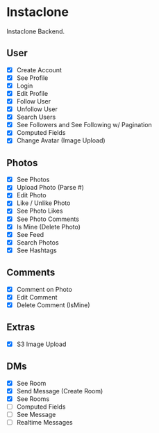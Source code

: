 # Instaclone

Instaclone Backend.

## User

- [x] Create Account
- [x] See Profile
- [x] Login
- [x] Edit Profile
- [x] Follow User
- [x] Unfollow User
- [x] Search Users
- [x] See Followers and See Following w/ Pagination
- [x] Computed Fields
- [x] Change Avatar (Image Upload)

## Photos

- [x] See Photos
- [x] Upload Photo (Parse #)
- [x] Edit Photo
- [x] Like / Unlike Photo
- [x] See Photo Likes
- [x] See Photo Comments
- [x] Is Mine (Delete Photo)
- [x] See Feed
- [x] Search Photos
- [x] See Hashtags

## Comments

- [x] Comment on Photo
- [x] Edit Comment
- [x] Delete Comment (IsMine)

## Extras

- [x] S3 Image Upload

## DMs

- [x] See Room
- [x] Send Message (Create Room)
- [x] See Rooms
- [ ] Computed Fields
- [ ] See Message
- [ ] Realtime Messages
